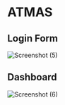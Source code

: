 # ATMAS

## Login Form
![Screenshot (5)](https://user-images.githubusercontent.com/80717517/112910648-cc8fdc00-90c1-11eb-87ee-4a3c9308b99e.png)

## Dashboard
![Screenshot (6)](https://user-images.githubusercontent.com/80717517/112910683-e4676000-90c1-11eb-8ee4-f39afd64929a.png)

